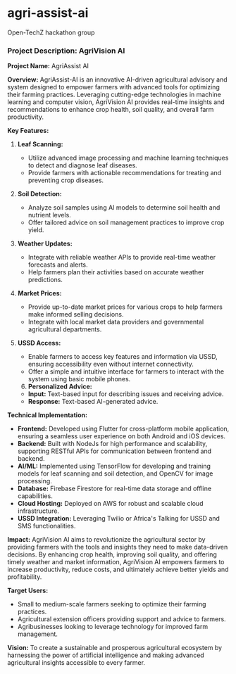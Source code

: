 # agri-assist-ai

Open-TechZ hackathon group

### Project Description: AgriVision AI

**Project Name:** AgriAssist AI

**Overview:**
AgriAssist-AI is an innovative AI-driven agricultural advisory and system designed to empower farmers with advanced tools for optimizing their farming practices. Leveraging cutting-edge technologies in machine learning and computer vision, AgriVision AI provides real-time insights and recommendations to enhance crop health, soil quality, and overall farm productivity.

**Key Features:**
1. **Leaf Scanning:**
   - Utilize advanced image processing and machine learning techniques to detect and diagnose leaf diseases.
   - Provide farmers with actionable recommendations for treating and preventing crop diseases.

2. **Soil Detection:**
   - Analyze soil samples using AI models to determine soil health and nutrient levels.
   - Offer tailored advice on soil management practices to improve crop yield.

3. **Weather Updates:**
   - Integrate with reliable weather APIs to provide real-time weather forecasts and alerts.
   - Help farmers plan their activities based on accurate weather predictions.

4. **Market Prices:**
   - Provide up-to-date market prices for various crops to help farmers make informed selling decisions.
   - Integrate with local market data providers and governmental agricultural departments.

5. **USSD Access:**
   - Enable farmers to access key features and information via USSD, ensuring accessibility even without internet connectivity.
   - Offer a simple and intuitive interface for farmers to interact with the system using basic mobile phones.

   6. **Personalized Advice:**
   - **Input:** Text-based input for describing issues and receiving advice.
   - **Response:** Text-based AI-generated advice.

**Technical Implementation:**
- **Frontend:** Developed using Flutter for cross-platform mobile application, ensuring a seamless user experience on both Android and iOS devices.
- **Backend:** Built with NodeJs for high performance and scalability, supporting RESTful APIs for communication between frontend and backend.
- **AI/ML:** Implemented using TensorFlow for developing and training models for leaf scanning and soil detection, and OpenCV for image processing.
- **Database:** Firebase Firestore for real-time data storage and offline capabilities.
- **Cloud Hosting:** Deployed on AWS for robust and scalable cloud infrastructure.
- **USSD Integration:** Leveraging Twilio or Africa's Talking for USSD and SMS functionalities.

**Impact:**
AgriVision AI aims to revolutionize the agricultural sector by providing farmers with the tools and insights they need to make data-driven decisions. By enhancing crop health, improving soil quality, and offering timely weather and market information, AgriVision AI empowers farmers to increase productivity, reduce costs, and ultimately achieve better yields and profitability.

**Target Users:**
- Small to medium-scale farmers seeking to optimize their farming practices.
- Agricultural extension officers providing support and advice to farmers.
- Agribusinesses looking to leverage technology for improved farm management.

**Vision:**
To create a sustainable and prosperous agricultural ecosystem by harnessing the power of artificial intelligence and making advanced agricultural insights accessible to every farmer.
